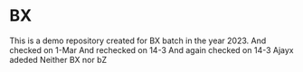 # BX
This is a demo repository created for BX batch in the year 2023.
And checked on 1-Mar
And rechecked on 14-3
And again checked on 14-3
Ajayx adeded
Neither BX nor bZ


